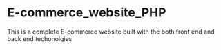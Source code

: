# E-commerce_website_PHP
 This is a complete E-commerce website built with the both front end and back end techonolgies
